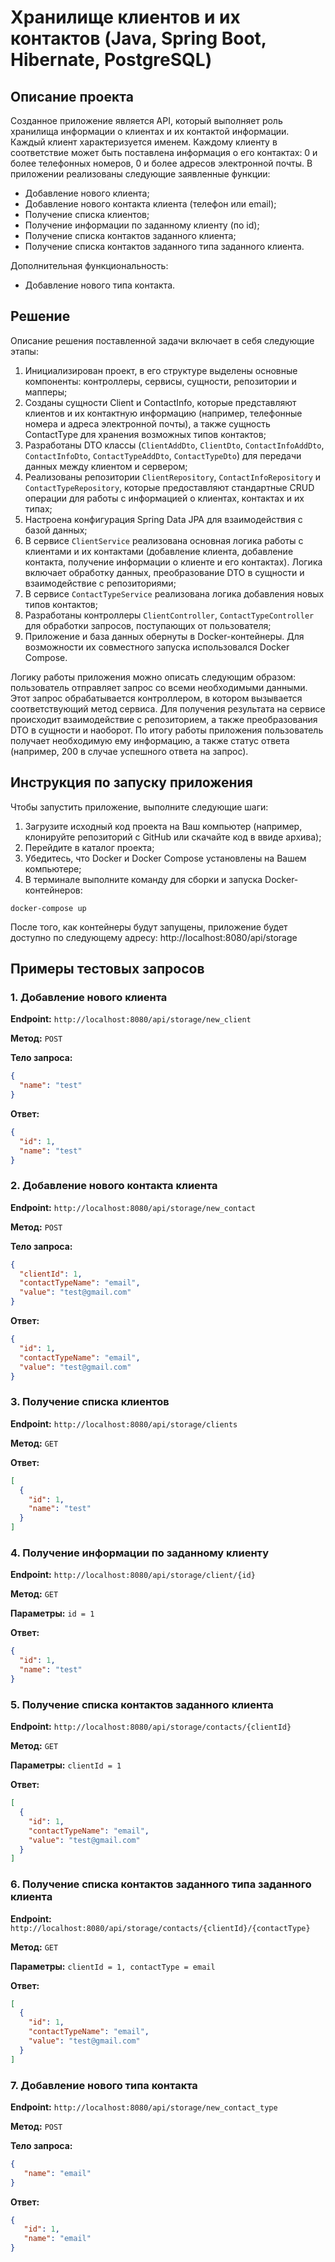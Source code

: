 # Хранилище клиентов и их контактов (Java, Spring Boot, Hibernate, PostgreSQL)

## Описание проекта

Созданное приложение является API, который выполняет роль хранилища
информации о клиентах и их контактой информации. Каждый клиент характеризуется именем.
Каждому клиенту в соответствие может быть поставлена информация о его контактах:
0 и более телефонных номеров, 0 и более адресов электронной почты.
В приложении реализованы следующие заявленные функции:
- Добавление нового клиента;
- Добавление нового контакта клиента (телефон или email);
- Получение списка клиентов;
- Получение информации по заданному клиенту (по id);
- Получение списка контактов заданного клиента;
- Получение списка контактов заданного типа заданного клиента.

Дополнительная функциональность:
- Добавление нового типа контакта.

## Решение

Описание решения поставленной задачи включает в себя следующие этапы:
1. Инициализирован проект, в его структуре выделены основные компоненты: контроллеры,
   сервисы, сущности, репозитории и мапперы;
2. Созданы сущности Client и ContactInfo, которые представляют клиентов и их контактную
   информацию (например, телефонные номера и адреса электронной почты), а также сущность
   ContactType для хранения возможных типов контактов;
3. Разработаны DTO классы (`ClientAddDto`, `ClientDto`, `ContactInfoAddDto`, `ContactInfoDto`,
   `ContactTypeAddDto`, `ContactTypeDto`) для передачи данных между клиентом и сервером;
4. Реализованы репозитории `ClientRepository`, `ContactInfoRepository` и `ContactTypeRepository`,
   которые предоставляют стандартные CRUD операции для работы с информацией о клиентах, контактах и их типах;
5. Настроена конфигурация Spring Data JPA для взаимодействия с базой данных;
6. В сервисе `ClientService` реализована основная логика работы с клиентами и их контактами
   (добавление клиента, добавление контакта, получение информации о клиенте и его контактах).
   Логика включает обработку данных, преобразование DTO в сущности и взаимодействие с репозиториями;
7. В сервисе `ContactTypeService` реализована логика добавления новых типов контактов;
8. Разработаны контроллеры `ClientController`, `ContactTypeController` для обработки запросов,
   поступающих от пользователя;
9. Приложение и база данных обернуты в Docker-контейнеры. Для возможности их совместного запуска
   использовался Docker Compose.

Логику работы приложения можно описать следующим образом: пользователь отправляет запрос со всеми
необходимыми данными. Этот запрос обрабатывается контроллером, в котором вызывается соответствующий
метод сервиса. Для получения результата на сервисе происходит взаимодействие с репозиторием, а также преобразования
DTO в сущности и наоборот. По итогу работы приложения пользователь получает необходимую ему информацию,
а также статус ответа (например, 200 в случае успешного ответа на запрос).

## Инструкция по запуску приложения

Чтобы запустить приложение, выполните следующие шаги:
1. Загрузите исходный код проекта на Ваш компьютер (например, клонируйте репозиторий с
   GitHub или скачайте код в ввиде архива);
2. Перейдите в каталог проекта;
3. Убедитесь, что Docker и Docker Compose установлены на Вашем компьютере;
4. В терминале выполните команду для сборки и запуска Docker-контейнеров:
```
docker-compose up
```
После того, как контейнеры будут запущены, приложение будет доступно по следующему адресу:
http://localhost:8080/api/storage

## Примеры тестовых запросов

### 1. Добавление нового клиента

**Endpoint:** `http://localhost:8080/api/storage/new_client`

**Метод:** `POST`

**Тело запроса:**
```json
{
  "name": "test"
}
```

**Ответ:**
```json
{
  "id": 1,
  "name": "test"
}
```

### 2. Добавление нового контакта клиента

**Endpoint:** `http://localhost:8080/api/storage/new_contact`

**Метод:** `POST`

**Тело запроса:**
```json
{
  "clientId": 1,
  "contactTypeName": "email",
  "value": "test@gmail.com"
}
```

**Ответ:**
```json
{
  "id": 1,
  "contactTypeName": "email",
  "value": "test@gmail.com"
}
```

### 3. Получение списка клиентов

**Endpoint:** `http://localhost:8080/api/storage/clients`

**Метод:** `GET`

**Ответ:**
```json
[
  {
    "id": 1,
    "name": "test"
  }
]
```

### 4. Получение информации по заданному клиенту

**Endpoint:** `http://localhost:8080/api/storage/client/{id}`

**Метод:** `GET`

**Параметры:** `id = 1`

**Ответ:**
```json
{
  "id": 1,
  "name": "test"
}
```

### 5. Получение списка контактов заданного клиента

**Endpoint:** `http://localhost:8080/api/storage/contacts/{clientId}`

**Метод:** `GET`

**Параметры:** `clientId = 1`

**Ответ:**
```json
[
  {
    "id": 1,
    "contactTypeName": "email",
    "value": "test@gmail.com"
  }
]
```

### 6. Получение списка контактов заданного типа заданного клиента

**Endpoint:** `http://localhost:8080/api/storage/contacts/{clientId}/{contactType}`

**Метод:** `GET`

**Параметры:** `clientId = 1, contactType = email`

**Ответ:**
```json
[
  {
    "id": 1,
    "contactTypeName": "email",
    "value": "test@gmail.com"
  }
]
```

### 7. Добавление нового типа контакта

**Endpoint:** `http://localhost:8080/api/storage/new_contact_type`

**Метод:** `POST`

**Тело запроса:**
```json
{
   "name": "email"
}
```

**Ответ:**
```json
{
   "id": 1,
   "name": "email"
}
```